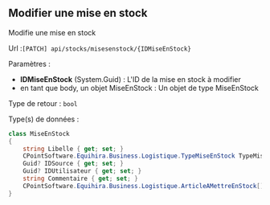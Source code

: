 ## <span id='modifiermiseenstock'>Modifier une mise en stock</span>

Modifie une mise en stock

Url :`[PATCH] api/stocks/misesenstock/{IDMiseEnStock}`

Paramètres : 

- **IDMiseEnStock** (System.Guid) : L'ID de la mise en stock à modifier
- en tant que body, un objet MiseEnStock : Un objet de type MiseEnStock

Type de retour : `bool`

Type(s) de données :

```csharp
class MiseEnStock
{
	string Libelle { get; set; }
	CPointSoftware.Equihira.Business.Logistique.TypeMiseEnStock TypeMiseEnStock { get; set; }
	Guid? IDSource { get; set; }
	Guid? IDUtilisateur { get; set; }
	string Commentaire { get; set; }
	CPointSoftware.Equihira.Business.Logistique.ArticleAMettreEnStock[] Articles { get; set; }
}

```

